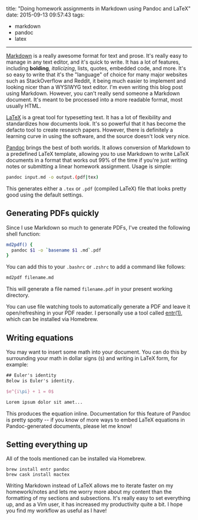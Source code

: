 title: "Doing homework assignments in Markdown using Pandoc and LaTeX"
date: 2015-09-13 09:57:43
tags:
- markdown
- pandoc
- latex
---

[Markdown][markdown] is a really awesome format for text and prose. It's really easy to manage in any text editor, and it's quick to write. It has a lot of features, including **bolding**, *italicizing*, lists, quotes, embedded code, and more. It's so easy to write that it's the "language" of choice for many major websites such as StackOverflow and Reddit, it being much easier to implement and looking nicer than a WYSIWYG text editor. I'm even writing this blog post using Markdown. However, you can't really send someone a Markdown document. It's meant to be processed into a more readable format, most usually HTML.

[LaTeX][latex] is a great tool for typesetting text. It has a lot of flexibility and standardizes how documents look. It's so powerful that it has become the defacto tool to create research papers. However, there is definitely a learning curve in using the software, and the source doesn't look very nice.

[Pandoc][pandoc] brings the best of both worlds. It allows conversion of Markdown to a predefined LaTeX template, allowing you to use Markdown to write LaTeX documents in a format that works out 99% of the time if you're just writing notes or submitting a linear homework assignment. Usage is simple:

```bash
pandoc input.md -o output.(pdf|tex)
```

This generates either a `.tex` or `.pdf` (compiled LaTeX) file that looks pretty good using the default settings.

## Generating PDFs quickly

Since I use Markdown so much to generate PDFs, I've created the following shell function:

```bash
md2pdf() {
  pandoc $1 -o `basename $1 .md`.pdf
}
```

You can add this to your `.bashrc` or `.zshrc` to add a command like follows:

```bash
md2pdf filename.md
```

This will generate a file named `filename.pdf` in your present working directory.

You can use file watching tools to automatically generate a PDF and leave it open/refreshing in your PDF reader. I personally use a tool called [entr(1)][entr], which can be installed via Homebrew.

## Writing equations

You may want to insert some math into your document. You can do this by surrounding your math in dollar signs (`$`) and writing in LaTeX form, for example:

```latex
## Euler's identity
Below is Euler's identity.

$e^{i\pi} + 1 = 0$

Lorem ipsum dolor sit amet...
```

This produces the equation inline. Documentation for this feature of Pandoc is pretty spotty -- if you know of more ways to embed LaTeX equations in Pandoc-generated documents, please let me know!

## Setting everything up

All of the tools mentioned can be installed via Homebrew.

```
brew install entr pandoc
brew cask install mactex
```

Writing Markdown instead of LaTeX allows me to iterate faster on my homework/notes and lets me worry more about my content than the formatting of my sections and subsections. It's really easy to set everything up, and as a Vim user, it has increased my productivity quite a bit. I hope you find my workflow as useful as I have!

[entr]: http://entrproject.org/
[latex]: http://www.latex-project.org/
[markdown]: http://daringfireball.net/projects/markdown/
[pandoc]: http://pandoc.org/
